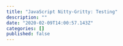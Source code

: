 ```yaml
---
title: "JavaScript Nitty-Gritty: Testing"
description: ""
date: "2020-02-09T14:00:57.143Z"
categories: []
published: false
---
```



